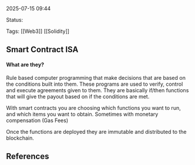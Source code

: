 2025-07-15 09:44

Status:

Tags: [[Web3]] [[Solidity]]

## Smart Contract ISA
#### What are they?
Rule based computer programming that make decisions that are based on the conditions built into them.  These programs are used to verify, control and execute agreements given to them. They are basically if/then functions that will give the payout based on if the conditions are met. 

With smart contracts you are choosing which functions you want to run, and which items you want to obtain. Sometimes with monetary compensation (Gas Fees)

Once the functions are deployed they are immutable and distributed to the blockchain. 
## References 